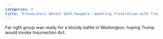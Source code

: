 ```yaml
---
categories: h
title: "Prosecutors detail Oath Keepers’ mounting frustration with Trump as Jan 6 approached"
---
```

Far right group was ready for a bloody battle in Washington, hoping Trump would invoke Insurrection Act.